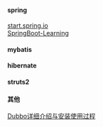 #### spring
[start.spring.io](http://start.spring.io/)  
[SpringBoot-Learning](http://git.oschina.net/didispace/SpringBoot-Learning)  
#### mybatis
#### hibernate
#### struts2
#### 其他
[ Dubbo详细介绍与安装使用过程](http://blog.csdn.net/xlgen157387/article/details/51865289)  